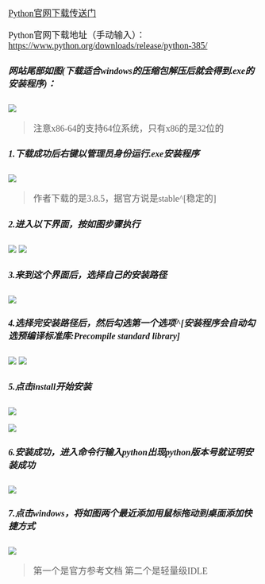<font size = 4 face = "黑体">


<a href = "https://www.python.org/downloads/release/python-385/
">Python官网下载传送门</a>

Python官网下载地址（手动输入）：https://www.python.org/downloads/release/python-385/

##### 网站尾部如图(下载适合windows的压缩包解压后就会得到.exe的安装程序)：


<img src = "https://img-blog.csdnimg.cn/20200920220734486.png">

> 注意x86-64的支持64位系统，只有x86的是32位的

##### 1.下载成功后右键以管理员身份运行.exe安装程序

<img src = "https://img-blog.csdnimg.cn/20200920224117537.png">


> 作者下载的是3.8.5，据官方说是stable^[稳定的]

##### 2.进入以下界面，按如图步骤执行

<img src = "https://img-blog.csdnimg.cn/20200920224705302.png">

<img src = "https://img-blog.csdnimg.cn/20200920224753437.png">

##### 3.来到这个界面后，选择自己的安装路径

<img src = "https://img-blog.csdnimg.cn/2020092021521372.png">

##### 4.选择完安装路径后，然后勾选第一个选项^[安装程序会自动勾选预编译标准库:Precompile standard library]

<img src = "https://img-blog.csdnimg.cn/20200920225107542.png">

<img src = "https://img-blog.csdnimg.cn/20200920225242937.png">

##### 5.点击install开始安装

<img src = "https://img-blog.csdnimg.cn/20200920215544213.png
">

<img src = "https://img-blog.csdnimg.cn/20200920225347315.png">

##### 6.安装成功，进入命令行输入python出现python版本号就证明安装成功

<img src = "https://img-blog.csdnimg.cn/20200920215703497.png">

##### 7.点击windows，将如图两个最近添加用鼠标拖动到桌面添加快捷方式

<img src = "https://img-blog.csdnimg.cn/20200920221555233.png">

> 第一个是官方参考文档
> 第二个是轻量级IDLE


</font>